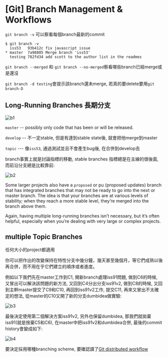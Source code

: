 # [Git] Branch Management & Workflows

`git branch -v` 可以察看每個branch最新的commit

```
$ git branch -v
  iss53   93b412c fix javascript issue
* master  7a98805 Merge branch 'iss53'
  testing 782fd34 add scott to the author list in the readmes
```

`git branch --merged` 和 `git branch --no-merged`察看哪些branch已經merge或是還沒

`git branch -d testing`會提示該branch還未merge, 若真的要delete要用`git branch-D`


## Long-Running Branches 長期分支

![b1](https://git-scm.com/book/en/v2/book/03-git-branching/images/lr-branches-2.png)

`master`  --  possibly only code that has been or will be released.

`develop` -- 不一定stable, 但是有達到stable state後, 就會把他merge到master

`topic` --- 像`iss53`, 通過測試並且不會產生bug後, 在合併到develop去

branch事實上就是討論指標的移動, stable branches 指標總是在主線的很後面, 而前沿分支總是比較靠前:

![b2](https://git-scm.com/book/en/v2/book/03-git-branching/images/lr-branches-1.png)

 Some larger projects also have a `proposed` or pu (proposed updates) branch that has integrated branches that may not be ready to go into the next or master branch. The idea is that your branches are at various levels of stability; when they reach a more stable level, they’re merged into the branch above them. 
 
 Again, having multiple long-running branches isn’t necessary, but it’s often helpful, especially when you’re dealing with very large or complex projects.

## multiple Topic Branches

任何大小的project都適用

你可以把作出的改變保持在特性分支中幾分鐘，幾天甚至幾個月，等它們成熟以後再合併，而不用在乎它們建立的順序或者進度。

例如以下我們先在master工作到C1, 開新branch處理iss91問題, 做到C6的時候, 又冒出可以解決該問題的新方法, 又回到C4分出分支iss91v2, 做到C8的時候, 又回到主幹master提交了C9和C10, 再回到iss91v2工作, 提交C11, 再來又冒出不太確定的想法, 從master的C10又開了新的分支dumbidea做實驗: 

![b3](https://git-scm.com/book/en/v2/book/03-git-branching/images/topic-branches-1.png)


最後決定使用第二個解決方案iss91v2, 另外也保留dumbidea, 那我們就拋棄iss91(就是捨棄C5和C6), 在master中把iss91v2和dumbidea合併, 最後的commit history會變成如下: 

![b4](https://git-scm.com/book/en/v2/book/03-git-branching/images/topic-branches-2.png)

要決定採用哪種branching scheme, 要確認讀了[Git distributed workflow](https://git-scm.com/book/en/v2/Distributed-Git-Distributed-Workflows)
